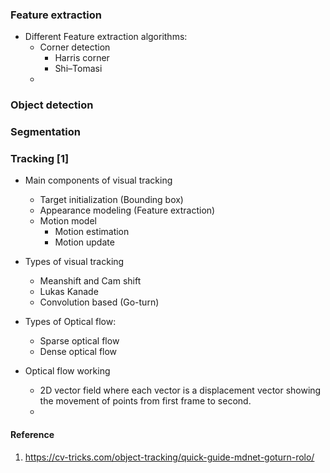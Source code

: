 
### Feature extraction
* Different Feature extraction algorithms:
  * Corner detection
    * Harris corner
    * Shi–Tomasi
  * 
### Object detection

### Segmentation

### Tracking [1]

* Main components of visual tracking
  * Target initialization (Bounding box)
  * Appearance modeling (Feature extraction)
  * Motion model 
    * Motion estimation
    * Motion update

* Types of visual tracking
  * Meanshift and Cam shift 
  * Lukas Kanade 
  * Convolution based (Go-turn)

* Types of Optical flow:
  * Sparse optical flow
  * Dense optical flow   

* Optical flow working
  *  2D vector field where each vector is a displacement vector showing the movement of points from first frame to second.
  *  



















#### Reference
1. https://cv-tricks.com/object-tracking/quick-guide-mdnet-goturn-rolo/
